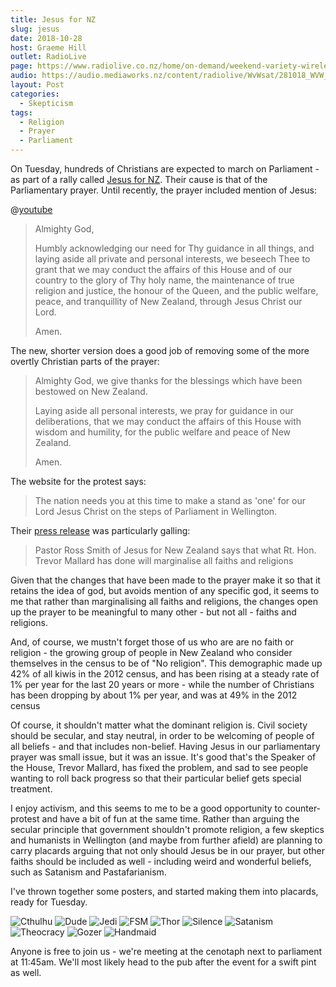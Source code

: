 ```yaml
---
title: Jesus for NZ
slug: jesus
date: 2018-10-28
host: Graeme Hill
outlet: RadioLive
page: https://www.radiolive.co.nz/home/on-demand/weekend-variety-wireless/2018/10/weekend-variety-wireless--in-case-you-missed-sunday2.html
audio: https://audio.mediaworks.nz/content/radiolive/WvWsat/281018_WVW_Skepticalthoughts.mp3
layout: Post
categories:
  - Skepticism
tags:
  - Religion
  - Prayer
  - Parliament
---
```


On Tuesday, hundreds of Christians are expected to march on Parliament - as part of a rally called [Jesus for NZ](https://www.jesusfornz.org/). Their cause is that of the Parliamentary prayer. Until recently, the prayer included mention of Jesus:

<!-- more -->

@[youtube](https://youtu.be/Gt0XAD-vJ7Y?t=41)

> Almighty God,
>
> Humbly acknowledging our need for Thy guidance in all things, and laying aside all private and personal interests, we beseech Thee to grant that we may conduct the affairs of this House and of our country to the glory of Thy holy name, the maintenance of true religion and justice, the honour of the Queen, and the public welfare, peace, and tranquillity of New Zealand, through Jesus Christ our Lord.
>
> Amen.

The new, shorter version does a good job of removing some of the more overtly Christian parts of the prayer:

> Almighty God, we give thanks for the blessings which have been bestowed on New Zealand.
>
> Laying aside all personal interests, we pray for guidance in our deliberations, that we may conduct the affairs of this House with wisdom and humility, for the public welfare and peace of New Zealand.
>
> Amen.

The website for the protest says:

> The nation needs you at this time to make a stand as 'one' for our Lord Jesus Christ on the steps of Parliament in Wellington.

Their [press release](http://www.scoop.co.nz/stories/PO1810/S00258/protest-against-agenda-to-remove-god-from-parliament.htm) was particularly galling:

> Pastor Ross Smith of Jesus for New Zealand says that what Rt. Hon. Trevor Mallard has done will marginalise all faiths and religions

Given that the changes that have been made to the prayer make it so that it retains the idea of god, but avoids mention of any specific god, it seems to me that rather than marginalising all faiths and religions, the changes open up the prayer to be meaningful to many other - but not all - faiths and religions.

And, of course, we mustn't forget those of us who are are no faith or religion - the growing group of people in New Zealand who consider themselves in the census to be of "No religion". This demographic made up 42% of all kiwis in the 2012 census, and has been rising at a steady rate of 1% per year for the last 20 years or more - while the number of Christians has been dropping by about 1% per year, and was at 49% in the 2012 census

Of course, it shouldn't matter what the dominant religion is. Civil society should be secular, and stay neutral, in order to be welcoming of people of all beliefs - and that includes non-belief. Having Jesus in our parliamentary prayer was small issue, but it was an issue. It's good that's the Speaker of the House, Trevor Mallard, has fixed the problem, and sad to see people wanting to roll back progress so that their particular belief gets special treatment.

I enjoy activism, and this seems to me to be a good opportunity to counter-protest and have a bit of fun at the same time. Rather than arguing the secular principle that government shouldn't promote religion, a few skeptics and humanists in Wellington (and maybe from further afield) are planning to carry placards arguing that not only should Jesus be in our prayer, but other faiths should be included as well - including weird and wonderful beliefs, such as Satanism and Pastafarianism.

I've thrown together some posters, and started making them into placards, ready for Tuesday.

![Cthulhu](./images/0001.jpg)
![Dude](./images/0002.jpg)
![Jedi](./images/0003.jpg)
![FSM](./images/0004.jpg)
![Thor](./images/0005.jpg)
![Silence](./images/0006.jpg)
![Satanism](./images/0007.jpg)
![Theocracy](./images/0008.jpg)
![Gozer](./images/0009.jpg)
![Handmaid](./images/0010.jpg)

Anyone is free to join us - we're meeting at the cenotaph next to parliament at 11:45am. We'll most likely head to the pub after the event for a swift pint as well.
